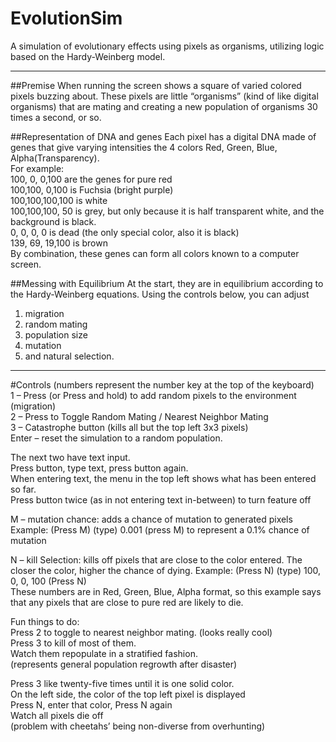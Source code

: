 EvolutionSim
============

A simulation of evolutionary effects using pixels as organisms, utilizing logic based on the Hardy-Weinberg model.

----------------------------------------------------------------------


##Premise
When running the screen shows a square of varied colored pixels buzzing about. 
These pixels are little “organisms” (kind of like digital organisms) that are mating and creating 
a new population of organisms 30 times a second, or so. 

##Representation of DNA and genes
Each pixel has a digital DNA made of genes that give varying intensities the 4 colors Red, Green, Blue, Alpha(Transparency).   
For example:  
100,  0,  0,100 are the genes for pure red  
100,100,  0,100 is Fuchsia (bright purple)   
100,100,100,100 is white  
100,100,100, 50 is grey, but only because it is half transparent white, and the background is black.  
  0,  0,  0,  0 is dead (the only special color, also it is black)  
139, 69, 19,100 is brown  
By combination, these genes can form all colors known to a computer screen.  

##Messing with Equilibrium
At the start, they are in equilibrium according to the Hardy-Weinberg equations. Using the controls below, you can adjust  
1. migration  
2. random mating  
3. population size  
4. mutation  
5. and natural selection.  

----------------

#Controls 
(numbers represent the number key at the top of the keyboard)  
1 – Press (or Press and hold) to add random pixels to the environment (migration)  
2 – Press to Toggle Random Mating / Nearest Neighbor Mating  
3 – Catastrophe button (kills all but the top left 3x3 pixels)  
Enter – reset the simulation to a random population.  

The next two have text input.   
Press button, type text, press button again.  
When entering text, the menu in the top left shows what has been entered so far.  
Press button twice (as in not entering text in-between) to turn feature off  

M – mutation chance: adds a chance of mutation to generated pixels  
Example: (Press M) (type) 0.001 (press M) to represent a 0.1% chance of mutation  

N – kill Selection: kills off pixels that are close to the color entered. The closer the color, higher the chance of dying.
Example: (Press N) (type) 100, 0, 0, 100 (Press N)  
These numbers are in Red, Green, Blue, Alpha format, so this example says that any pixels that are close to pure red are likely to die.

Fun things to do:  
Press 2 to toggle to nearest neighbor mating. (looks really cool)  
Press 3 to kill of most of them.  
Watch them repopulate in a stratified fashion.  
(represents general population regrowth after disaster)  

Press 3 like twenty-five times until it is one solid color.  
On the left side, the color of the top left pixel is displayed  
Press N, enter that color, Press N again  
Watch all pixels die off  
(problem with cheetahs’ being non-diverse from overhunting)  
